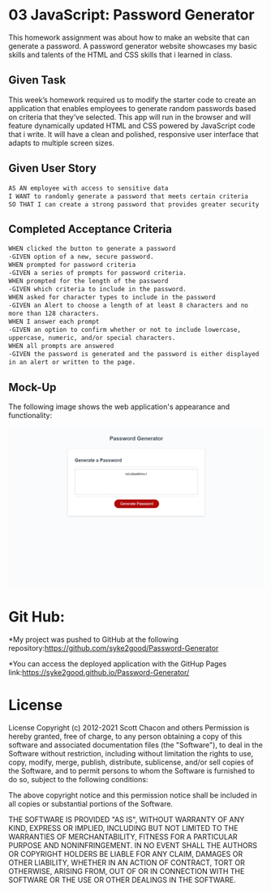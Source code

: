 # 03 JavaScript: Password Generator
This homework assignment was about how to make an website that can generate a password. A password generator website showcases my basic skills and talents of the HTML and CSS skills that i learned in class.

## Given Task

This week’s homework required us to modify the starter code to create an application that enables employees to generate random passwords based on criteria that they’ve selected. This app will run in the browser and will feature dynamically updated HTML and CSS powered by JavaScript code that i write. It will have a clean and polished, responsive user interface that adapts to multiple screen sizes.

## Given User Story

```
AS AN employee with access to sensitive data
I WANT to randomly generate a password that meets certain criteria
SO THAT I can create a strong password that provides greater security
```

## Completed Acceptance Criteria

```
WHEN clicked the button to generate a password
-GIVEN option of a new, secure password.
WHEN prompted for password criteria
-GIVEN a series of prompts for password criteria.
WHEN prompted for the length of the password
-GIVEN which criteria to include in the password.
WHEN asked for character types to include in the password
-GIVEN an Alert to choose a length of at least 8 characters and no more than 128 characters.
WHEN I answer each prompt
-GIVEN an option to confirm whether or not to include lowercase, uppercase, numeric, and/or special characters.
WHEN all prompts are answered
-GIVEN the password is generated and the password is either displayed in an alert or written to the page.
```

## Mock-Up

The following image shows the web application's appearance and functionality:

![The website](photo/_C__Users_danie_Password-Generator_index.html.png)

# Git Hub:
*My project was pushed to GitHub at the following repository:https://github.com/syke2good/Password-Generator

*You can access the deployed application with the GitHup Pages link:https://syke2good.github.io/Password-Generator/

# License
License Copyright (c) 2012-2021 Scott Chacon and others
Permission is hereby granted, free of charge, to any person obtaining a copy of this software and associated documentation files (the "Software"), to deal in the Software without restriction, including without limitation the rights to use, copy, modify, merge, publish, distribute, sublicense, and/or sell copies of the Software, and to permit persons to whom the Software is furnished to do so, subject to the following conditions:

The above copyright notice and this permission notice shall be included in all copies or substantial portions of the Software.

THE SOFTWARE IS PROVIDED "AS IS", WITHOUT WARRANTY OF ANY KIND, EXPRESS OR IMPLIED, INCLUDING BUT NOT LIMITED TO THE WARRANTIES OF MERCHANTABILITY, FITNESS FOR A PARTICULAR PURPOSE AND NONINFRINGEMENT. IN NO EVENT SHALL THE AUTHORS OR COPYRIGHT HOLDERS BE LIABLE FOR ANY CLAIM, DAMAGES OR OTHER LIABILITY, WHETHER IN AN ACTION OF CONTRACT, TORT OR OTHERWISE, ARISING FROM, OUT OF OR IN CONNECTION WITH THE SOFTWARE OR THE USE OR OTHER DEALINGS IN THE SOFTWARE.

